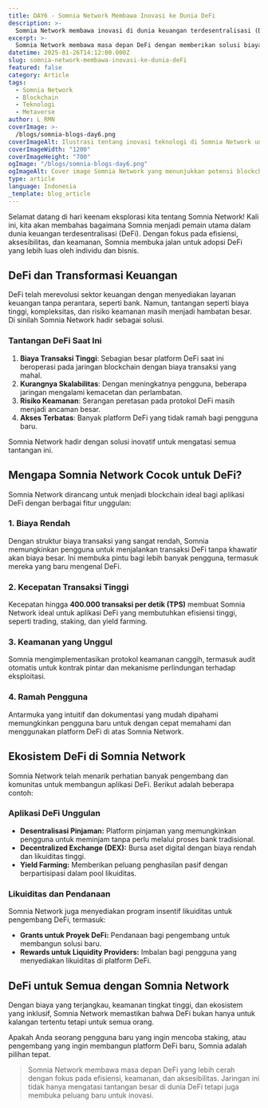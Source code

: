 ```yaml
---
title: DAY6 - Somnia Network Membawa Inovasi ke Dunia DeFi
description: >-
  Somnia Network membawa inovasi di dunia keuangan terdesentralisasi (DeFi) dengan biaya rendah, kecepatan tinggi, dan keamanan canggih untuk penggunanya. Fokus pada efisiensi, aksesibilitas, dan inklusivitas untuk membuka peluang baru bagi individu dan bisnis di sektor DeFi.
excerpt: >-
  Somnia Network membawa masa depan DeFi dengan memberikan solusi biaya rendah, kecepatan transaksi tinggi, dan keamanan unggul, memungkinkan lebih banyak pengguna mengakses layanan keuangan terdesentralisasi dengan mudah.
datetime: 2025-01-26T14:12:00.000Z
slug: somnia-network-membawa-inovasi-ke-dunia-deFi
featured: false
category: Article
tags:
  - Somnia Network
  - Blockchain
  - Teknologi
  - Metaverse
author: L RMN
coverImage: >-
  /blogs/somnia-blogs-day6.png
coverImageAlt: Ilustrasi tentang inovasi teknologi di Somnia Network untuk DeFi
coverImageWidth: "1200"
coverImageHeight: "700"
ogImage: "/blogs/somnia-blogs-day6.png"
ogImageAlt: Cover image Somnia Network yang menunjukkan potensi blockchain dalam sektor DeFi
type: article
language: Indonesia
_template: blog_article
---
```


Selamat datang di hari keenam eksplorasi kita tentang Somnia Network! Kali ini, kita akan membahas bagaimana Somnia menjadi pemain utama dalam dunia keuangan terdesentralisasi (DeFi). Dengan fokus pada efisiensi, aksesibilitas, dan keamanan, Somnia membuka jalan untuk adopsi DeFi yang lebih luas oleh individu dan bisnis.

## DeFi dan Transformasi Keuangan

DeFi telah merevolusi sektor keuangan dengan menyediakan layanan keuangan tanpa perantara, seperti bank. Namun, tantangan seperti biaya tinggi, kompleksitas, dan risiko keamanan masih menjadi hambatan besar. Di sinilah Somnia Network hadir sebagai solusi.

### Tantangan DeFi Saat Ini

1. **Biaya Transaksi Tinggi**: Sebagian besar platform DeFi saat ini beroperasi pada jaringan blockchain dengan biaya transaksi yang mahal.
2. **Kurangnya Skalabilitas**: Dengan meningkatnya pengguna, beberapa jaringan mengalami kemacetan dan perlambatan.
3. **Risiko Keamanan**: Serangan peretasan pada protokol DeFi masih menjadi ancaman besar.
4. **Akses Terbatas**: Banyak platform DeFi yang tidak ramah bagi pengguna baru.

Somnia Network hadir dengan solusi inovatif untuk mengatasi semua tantangan ini.

## Mengapa Somnia Network Cocok untuk DeFi?

Somnia Network dirancang untuk menjadi blockchain ideal bagi aplikasi DeFi dengan berbagai fitur unggulan:

### 1. **Biaya Rendah**

Dengan struktur biaya transaksi yang sangat rendah, Somnia memungkinkan pengguna untuk menjalankan transaksi DeFi tanpa khawatir akan biaya besar. Ini membuka pintu bagi lebih banyak pengguna, termasuk mereka yang baru mengenal DeFi.

### 2. **Kecepatan Transaksi Tinggi**

Kecepatan hingga **400.000 transaksi per detik (TPS)** membuat Somnia Network ideal untuk aplikasi DeFi yang membutuhkan efisiensi tinggi, seperti trading, staking, dan yield farming.

### 3. **Keamanan yang Unggul**

Somnia mengimplementasikan protokol keamanan canggih, termasuk audit otomatis untuk kontrak pintar dan mekanisme perlindungan terhadap eksploitasi.

### 4. **Ramah Pengguna**

Antarmuka yang intuitif dan dokumentasi yang mudah dipahami memungkinkan pengguna baru untuk dengan cepat memahami dan menggunakan platform DeFi di atas Somnia Network.

## Ekosistem DeFi di Somnia Network

Somnia Network telah menarik perhatian banyak pengembang dan komunitas untuk membangun aplikasi DeFi. Berikut adalah beberapa contoh:

### Aplikasi DeFi Unggulan

- **Desentralisasi Pinjaman:** Platform pinjaman yang memungkinkan pengguna untuk meminjam tanpa perlu melalui proses bank tradisional.
- **Decentralized Exchange (DEX):** Bursa aset digital dengan biaya rendah dan likuiditas tinggi.
- **Yield Farming:** Memberikan peluang penghasilan pasif dengan berpartisipasi dalam pool likuiditas.

### Likuiditas dan Pendanaan

Somnia Network juga menyediakan program insentif likuiditas untuk pengembang DeFi, termasuk:

- **Grants untuk Proyek DeFi:** Pendanaan bagi pengembang untuk membangun solusi baru.
- **Rewards untuk Liquidity Providers:** Imbalan bagi pengguna yang menyediakan likuiditas di platform DeFi.

## DeFi untuk Semua dengan Somnia Network

Dengan biaya yang terjangkau, keamanan tingkat tinggi, dan ekosistem yang inklusif, Somnia Network memastikan bahwa DeFi bukan hanya untuk kalangan tertentu tetapi untuk semua orang.

Apakah Anda seorang pengguna baru yang ingin mencoba staking, atau pengembang yang ingin membangun platform DeFi baru, Somnia adalah pilihan tepat.

> Somnia Network membawa masa depan DeFi yang lebih cerah dengan fokus pada efisiensi, keamanan, dan aksesibilitas. Jaringan ini tidak hanya mengatasi tantangan besar di dunia DeFi tetapi juga membuka peluang baru untuk inovasi.
